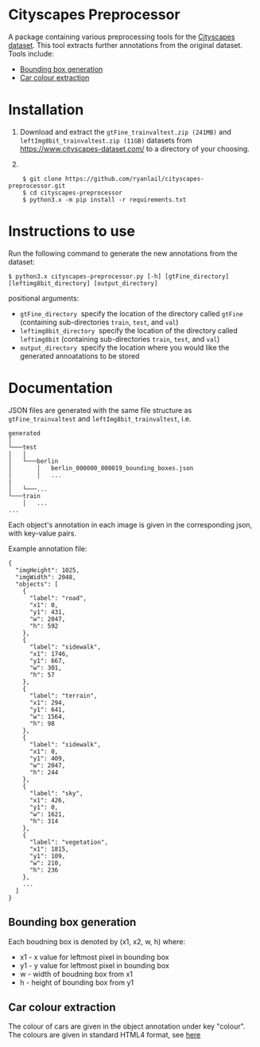 # Cityscapes Preprocessor

A package containing various preprocessing tools for the [Cityscapes dataset](https://www.cityscapes-dataset.com/). This tool extracts further annotations from the original dataset. Tools include:

- [Bounding box generation](#bounding-box-generation)
- [Car colour extraction](#car-colour-extraction)

# Installation

1. Download and extract the `gtFine_trainvaltest.zip (241MB)` and `leftImg8bit_trainvaltest.zip (11GB)` datasets from https://www.cityscapes-dataset.com/ to a directory of your choosing.

2. 

        $ git clone https://github.com/ryanlail/cityscapes-preprocessor.git
        $ cd cityscapes-preprocessor
        $ python3.x -m pip install -r requirements.txt
        
# Instructions to use

Run the following command to generate the new annotations from the dataset:

```
$ python3.x cityscapes-preprocessor.py [-h] [gtFine_directory] [leftimg8bit_directory] [output_directory]
```
positional arguments:
-   `gtFine_directory`&nbsp;&nbsp;specify the location of the directory called `gtFine` (containing sub-directories `train`, `test`, and `val`)
-   `leftimg8bit_directory`&nbsp;&nbsp;specify the location of the directory called `leftimg8bit` (containing sub-directories `train`, `test`, and `val`)
-   `output_directory`&nbsp;&nbsp;specify the location where you would like the generated annoatations to be stored


# Documentation

JSON files are generated with the same file structure as `gtFine_trainvaltest` and `leftImg8bit_trainvaltest`, i.e. 

```
generated
│
└───test
│   │
│   └───berlin
│       │   berlin_000000_000019_bounding_boxes.json
│       │   ...
|   
│   └───...
└───train
    │   ...
...
```

Each object's annotation in each image is given in the corresponding json, with key-value pairs.

Example annotation file:

```
{
  "imgHeight": 1025,
  "imgWidth": 2048,
  "objects": [
    {
      "label": "road",
      "x1": 0,
      "y1": 431,
      "w": 2047,
      "h": 592
    },
    {
      "label": "sidewalk",
      "x1": 1746,
      "y1": 667,
      "w": 301,
      "h": 57
    },
    {
      "label": "terrain",
      "x1": 294,
      "y1": 641,
      "w": 1564,
      "h": 98
    },
    {
      "label": "sidewalk",
      "x1": 0,
      "y1": 409,
      "w": 2047,
      "h": 244
    },
    {
      "label": "sky",
      "x1": 426,
      "y1": 0,
      "w": 1621,
      "h": 314
    },
    {
      "label": "vegetation",
      "x1": 1815,
      "y1": 109,
      "w": 210,
      "h": 236
    },
    ...
  ]
}
```

## Bounding box generation

Each boudning box is denoted by (x1, x2, w, h) where:
- x1 - x value for leftmost pixel in bounding box
- y1 - y value for leftmost pixel in bounding box
- w - width of boudning box from x1
- h - height of bounding box from y1

## Car colour extraction

The colour of cars are given in the object annotation under key "colour". The colours are given in standard HTML4 format, see [here](https://www.w3.org/TR/2002/WD-css3-color-20020418/#html4)
